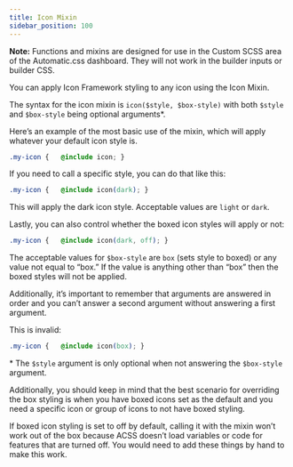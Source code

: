 ```yaml
---
title: Icon Mixin
sidebar_position: 100
---
```


**Note:** Functions and mixins are designed for use in the Custom SCSS area of the Automatic.css dashboard. They will not work in the builder inputs or builder CSS.

You can apply Icon Framework styling to any icon using the Icon Mixin.

The syntax for the icon mixin is `icon($style, $box-style)` with both `$style` and `$box-style` being optional arguments\*.

Here’s an example of the most basic use of the mixin, which will apply whatever your default icon style is.

```CSS
.my-icon {   @include icon; }
```

If you need to call a specific style, you can do that like this:

```CSS
.my-icon {   @include icon(dark); }
```

This will apply the dark icon style. Acceptable values are `light` or `dark`.

Lastly, you can also control whether the boxed icon styles will apply or not:

```CSS
.my-icon {   @include icon(dark, off); }
```

The acceptable values for `$box-style` are `box` (sets style to boxed) or any value not equal to “box.” If the value is anything other than “box” then the boxed styles will not be applied.

Additionally, it’s important to remember that arguments are answered in order and you can’t answer a second argument without answering a first argument.

This is invalid:

```CSS
.my-icon {   @include icon(box); }
```

\* The `$style` argument is only optional when not answering the `$box-style` argument.

Additionally, you should keep in mind that the best scenario for overriding the box styling is when you have boxed icons set as the default and you need a specific icon or group of icons to not have boxed styling.

If boxed icon styling is set to off by default, calling it with the mixin won’t work out of the box because ACSS doesn’t load variables or code for features that are turned off. You would need to add these things by hand to make this work.

